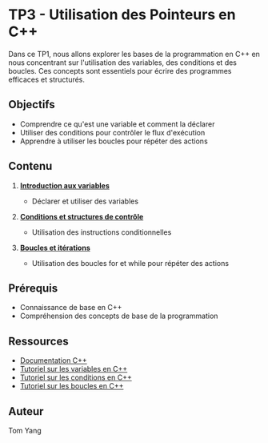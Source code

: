 # TP3 - Utilisation des Pointeurs en C++

Dans ce TP1, nous allons explorer les bases de la programmation en C++ en nous concentrant sur l'utilisation des variables, des conditions et des boucles. Ces concepts sont essentiels pour écrire des programmes efficaces et structurés.

## Objectifs

- Comprendre ce qu'est une variable et comment la déclarer
- Utiliser des conditions pour contrôler le flux d'exécution
- Apprendre à utiliser les boucles pour répéter des actions

## Contenu

1. **[Introduction aux variables](1_introduction_variables)**
    - Déclarer et utiliser des variables

2. **[Conditions et structures de contrôle](2_conditions_structures)**
    - Utilisation des instructions conditionnelles

3. **[Boucles et itérations](3_boucles_iterations)**
    - Utilisation des boucles for et while pour répéter des actions

## Prérequis

- Connaissance de base en C++
- Compréhension des concepts de base de la programmation

## Ressources

- [Documentation C++](https://en.cppreference.com/w/)
- [Tutoriel sur les variables en C++](https://www.learncpp.com/cpp-tutorial/21-variables-and-basic-data-types/)
- [Tutoriel sur les conditions en C++](https://www.learncpp.com/cpp-tutorial/30-conditionals/)
- [Tutoriel sur les boucles en C++](https://www.learncpp.com/cpp-tutorial/40-loops/)

## Auteur

Tom Yang

